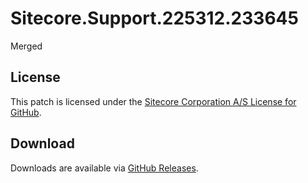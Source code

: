 # Sitecore.Support.225312.233645
Merged

## License  
This patch is licensed under the [Sitecore Corporation A/S License for GitHub](https://github.com/sitecoresupport/Sitecore.Support.225312.233645/blob/master/LICENSE).  

## Download  
Downloads are available via [GitHub Releases](https://github.com/sitecoresupport/Sitecore.Support.225312.233645/releases).  
